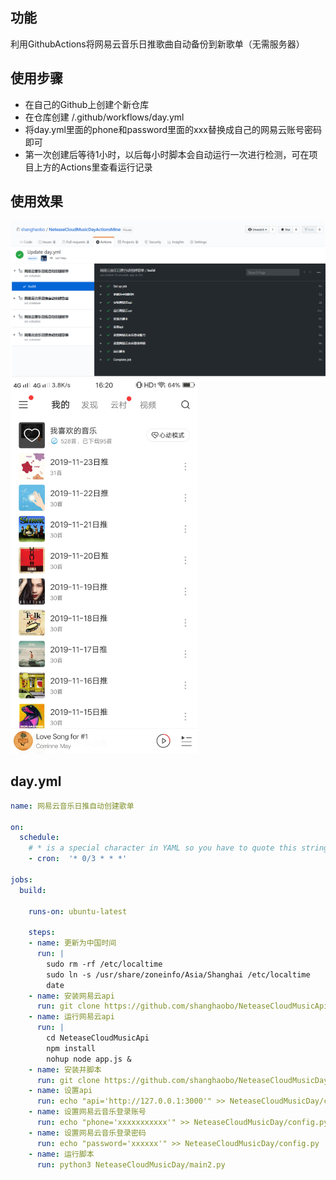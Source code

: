 ## 功能
利用GithubActions将网易云音乐日推歌曲自动备份到新歌单（无需服务器）
## 使用步骤
- 在自己的Github上创建个新仓库
- 在仓库创建 /.github/workflows/day.yml
- 将day.yml里面的phone和password里面的xxx替换成自己的网易云账号密码即可
- 第一次创建后等待1小时，以后每小时脚本会自动运行一次进行检测，可在项目上方的Actions里查看运行记录
## 使用效果
<img src="ActionsDemo.png">
<img src="demo.jpg"  width="300px">

## day.yml
```yaml
name: 网易云音乐日推自动创建歌单

on:
  schedule:
    # * is a special character in YAML so you have to quote this string
    - cron:  '* 0/3 * * *'

jobs:
  build:

    runs-on: ubuntu-latest

    steps:
    - name: 更新为中国时间
      run: |
        sudo rm -rf /etc/localtime 
        sudo ln -s /usr/share/zoneinfo/Asia/Shanghai /etc/localtime
        date
    - name: 安装网易云api
      run: git clone https://github.com/shanghaobo/NeteaseCloudMusicApi.git
    - name: 运行网易云api
      run: |
        cd NeteaseCloudMusicApi
        npm install
        nohup node app.js &
    - name: 安装并脚本
      run: git clone https://github.com/shanghaobo/NeteaseCloudMusicDay.git
    - name: 设置api
      run: echo "api='http://127.0.0.1:3000'" >> NeteaseCloudMusicDay/config.py
    - name: 设置网易云音乐登录账号
      run: echo "phone='xxxxxxxxxxx'" >> NeteaseCloudMusicDay/config.py
    - name: 设置网易云音乐登录密码
      run: echo "password='xxxxxx'" >> NeteaseCloudMusicDay/config.py
    - name: 运行脚本
      run: python3 NeteaseCloudMusicDay/main2.py

```